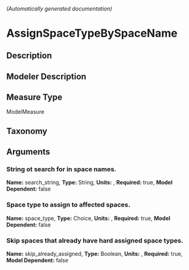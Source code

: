 

###### (Automatically generated documentation)

# AssignSpaceTypeBySpaceName

## Description


## Modeler Description


## Measure Type
ModelMeasure

## Taxonomy


## Arguments


### String ot search for in space names.

**Name:** search_string,
**Type:** String,
**Units:** ,
**Required:** true,
**Model Dependent:** false

### Space type to assign to affected spaces.

**Name:** space_type,
**Type:** Choice,
**Units:** ,
**Required:** true,
**Model Dependent:** false

### Skip spaces that already have hard assigned space types.

**Name:** skip_already_assigned,
**Type:** Boolean,
**Units:** ,
**Required:** true,
**Model Dependent:** false




